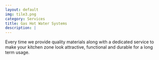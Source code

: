 ```yaml
---
layout: default
img: tile3.png
category: Services
title: Gas Hot Water Systems
description: |
---
```

  Every time we provide quality materials along with a dedicated service to make your kitchen zone look attractive, functional and durable for a long term usage.
